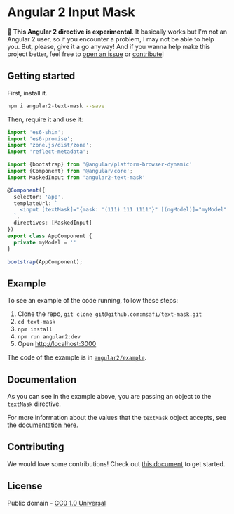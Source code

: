 # Angular 2 Input Mask

&#x1F6A7; **This Angular 2 directive is experimental**. It basically works but I'm not an Angular 2
user, so if you encounter a problem, I may not be able to help you.
But, please, give it a go anyway! And if you wanna help make this project better, feel free to
[open an issue](https://github.com/msafi/text-mask/issues) or
[contribute](https://github.com/msafi/text-mask/blob/master/contributing.md#readme)!

## Getting started

First, install it.

```bash
npm i angular2-text-mask --save
```

Then, require it and use it:

```typescript
import 'es6-shim';
import 'es6-promise';
import 'zone.js/dist/zone';
import 'reflect-metadata';

import {bootstrap} from '@angular/platform-browser-dynamic'
import {Component} from '@angular/core';
import MaskedInput from 'angular2-text-mask'

@Component({
  selector: 'app',
  templateUrl: `
    <input [textMask]="{mask: '(111) 111 1111'}" [(ngModel)]="myModel" type="text"/>
  `,
  directives: [MaskedInput]
})
export class AppComponent {
  private myModel = ''
}

bootstrap(AppComponent);
```

## Example

To see an example of the code running, follow these steps:

1. Clone the repo, `git clone git@github.com:msafi/text-mask.git`
1. `cd text-mask`
1. `npm install`
1. `npm run angular2:dev`
1. Open [http://localhost:3000](http://localhost:3000)

The code of the example is in [`angular2/example`](https://github.com/msafi/text-mask/tree/master/angular2/example).

## Documentation

As you can see in the example above, you are passing an object to the `textMask` directive.

For more information about the values that the `textMask` object accepts, see
the [documentation here](https://github.com/msafi/text-mask/blob/master/componentDocumentation.md#readme).

## Contributing

We would love some contributions! Check out [this document](https://github.com/msafi/text-mask/blob/master/contributing.md#readme) to get started.

## License

Public domain - [CC0 1.0 Universal](https://creativecommons.org/publicdomain/zero/1.0/)
